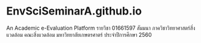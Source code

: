 # EnvSciSeminarA.github.io
An Academic e-Evaluation Platform รายวิชา 01661597 สัมมนา ภาควิชาวิทยาศาสตร์สิ่งแวดล้อม คณะสิ่งแวดล้อม มหาวิทยาลัยเกษตรศาตร์ ประจำปีการศึกษา 2560 
